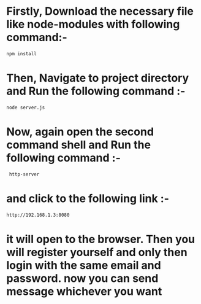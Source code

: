 # Firstly, Download the necessary file like node-modules with following command:-

```npm install```

# Then, Navigate to  project directory and Run the following command :-

```node server.js```

# Now, again open the second command shell and Run the following command :-

``` http-server```

# and click to the following link :-

```http://192.168.1.3:8080```

# it will open to the browser. Then you will register yourself and only then login with the same email and password. now you can send message whichever you want

